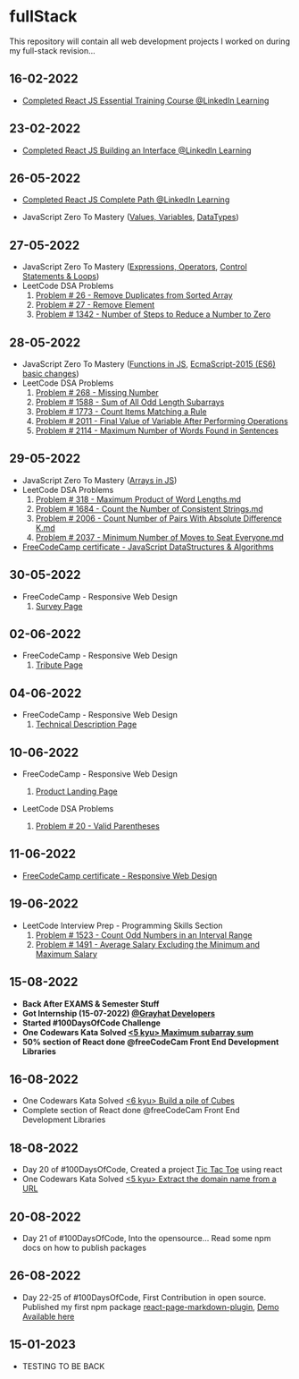 # fullStack

This repository will contain all web development projects I worked on during my full-stack revision...

## 16-02-2022

- [Completed React JS Essential Training Course @LinkedIn Learning](/certificates/React.js%20Essential%20Training.pdf)

## 23-02-2022

- [Completed React JS Building an Interface @LinkedIn Learning](/certificates/React.js%20Building%20an%20Interface.pdf)
  

## 26-05-2022

- [Completed React JS Complete Path @LinkedIn Learning](/certificates/ReactJS_Complete_Path.png)

- JavaScript Zero To Mastery ([Values, Variables](/JavaScript%20Zero%20To%20Mastery/values_variables.md), [DataTypes](/JavaScript%20Zero%20To%20Mastery/datatypes.md))


## 27-05-2022

- JavaScript Zero To Mastery ([Expressions, Operators](/JavaScript%20Zero%20To%20Mastery/expressions_operators.md), [Control Statements & Loops](/JavaScript%20Zero%20To%20Mastery/controlStatements_loops.md))
- LeetCode DSA Problems 
  1. [Problem # 26 - Remove Duplicates from Sorted Array](/LeetCodeDSA/26.%20Remove%20Duplicates%20from%20Sorted%20Array.md)
  2. [Problem # 27 - Remove Element](/LeetCodeDSA/27.%20Remove%20Element.md)
  3. [Problem # 1342 - Number of Steps to Reduce a Number to Zero](/LeetCodeDSA/1342.%20Number%20of%20Steps%20to%20Reduce%20a%20Number%20to%20Zero.md)

## 28-05-2022

- JavaScript Zero To Mastery ([Functions in JS](/JavaScript%20Zero%20To%20Mastery/functions.md), [EcmaScript-2015 (ES6) basic changes](/JavaScript%20Zero%20To%20Mastery/ecmascript_2015.md))
- LeetCode DSA Problems
  1. [Problem # 268 - Missing Number](/LeetCodeDSA/268.%20Missing%20Number.md) 
  2. [Problem # 1588 - Sum of All Odd Length Subarrays](/LeetCodeDSA/1588.%20Sum%20of%20All%20Odd%20Length%20Subarrays.md) 
  3. [Problem # 1773 - Count Items Matching a Rule](/LeetCodeDSA/1773.%20Count%20Items%20Matching%20a%20Rule.md) 
  4. [Problem # 2011 - Final Value of Variable After Performing Operations](/LeetCodeDSA/2011.%20Final%20Value%20of%20Variable%20After%20Performing%20Operations.md) 
  5. [Problem # 2114 - Maximum Number of Words Found in Sentences](/LeetCodeDSA/2114.%20Maximum%20Number%20of%20Words%20Found%20in%20Sentences.md) 

## 29-05-2022

- JavaScript Zero To Mastery ([Arrays in JS](/JavaScript%20Zero%20To%20Mastery/arrays.md))
- LeetCode DSA Problems
  1. [Problem # 318 - Maximum Product of Word Lengths.md](/LeetCodeDSA/318.%20Maximum%20Product%20of%20Word%20Lengths.md) 
  2. [Problem # 1684 - Count the Number of Consistent Strings.md](/LeetCodeDSA/1684.%20Count%20the%20Number%20of%20Consistent%20Strings.md) 
  3. [Problem # 2006 - Count Number of Pairs With Absolute Difference K.md](/LeetCodeDSA/2006.%20Count%20Number%20of%20Pairs%20With%20Absolute%20Difference%20K.md) 
  4. [Problem # 2037 - Minimum Number of Moves to Seat Everyone.md](/LeetCodeDSA/2037.%20Minimum%20Number%20of%20Moves%20to%20Seat%20Everyone.md)
- [FreeCodeCamp certificate - JavaScript DataStructures & Algorithms](/certificates/freecodecamp_js_dsa.jpg)

## 30-05-2022

- FreeCodeCamp - Responsive Web Design 
  1. [Survey Page](/freeCodeCamp/Responsive%20Web%20Design/Survey%20Form/index.html)

## 02-06-2022

- FreeCodeCamp - Responsive Web Design 
  1. [Tribute Page](/freeCodeCamp/Responsive%20Web%20Design/Tribute%20Page/index.html)

## 04-06-2022

- FreeCodeCamp - Responsive Web Design 
  1. [Technical Description Page](/freeCodeCamp/Responsive%20Web%20Design/Technical%20Description%20Page/index.html)

## 10-06-2022

- FreeCodeCamp - Responsive Web Design 
  1. [Product Landing Page](/freeCodeCamp/Responsive%20Web%20Design/Product%20Landing%20Page/index.html)

- LeetCode DSA Problems
  1. [Problem # 20 - Valid Parentheses](/LeetCodeDSA/Interview%20Prep/20.%20Valid%20Parentheses.md)

## 11-06-2022

- [FreeCodeCamp certificate - Responsive Web Design](/certificates/freecodecamp_responsive_web_design.jpg)

## 19-06-2022

- LeetCode Interview Prep - Programming Skills Section
    1. [Problem # 1523 - Count Odd Numbers in an Interval Range](/LeetCodeDSA/Interview%20Prep/Programming%20Skills/1523.%20Count%20Odd%20Numbers%20in%20an%20Interval%20Range.md)
    2. [Problem # 1491 - Average Salary Excluding the Minimum and Maximum Salary](/LeetCodeDSA/Interview%20Prep/Programming%20Skills/1491.%20Average%20Salary%20Excluding%20the%20Minimum%20and%20Maximum%20Salary.md)

## 15-08-2022

- **Back After EXAMS & Semester Stuff**
- **Got Internship (15-07-2022) [@Grayhat Developers](https://grayhat.com.pk)**
- **Started #100DaysOfCode Challenge**
- **One Codewars Kata Solved [<5 kyu> Maximum subarray sum](/Codewars/maximum-subarray-sum.md)**
- **50% section of React done @freeCodeCam Front End Development Libraries**

## 16-08-2022

- One Codewars Kata Solved [<6 kyu> Build a pile of Cubes](/Codewars/build-pile-of-cube.md)
- Complete section of React done @freeCodeCam Front End Development Libraries

## 18-08-2022

- Day 20 of #100DaysOfCode, Created a project [Tic Tac Toe](/projects/tic-tac-toe/) using react
- One Codewars Kata Solved [<5 kyu> Extract the domain name from a URL](/Codewars/extract-domain-name-from-url.md)

## 20-08-2022

- Day 21 of #100DaysOfCode, Into the opensource... Read some npm docs on how to publish packages

## 26-08-2022

- Day 22-25 of #100DaysOfCode, First Contribution in open source. Published my first npm package [react-page-markdown-plugin](https://www.npmjs.com/package/react-page-markdown-plugin), [Demo Available here](https://react-page-markdown-plugin.netlify.app/)

## 15-01-2023

- TESTING TO BE BACK